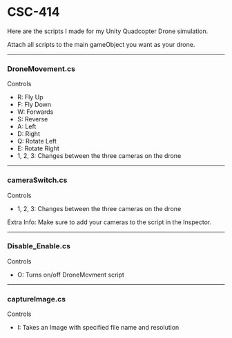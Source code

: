 # CSC-414

Here are the scripts I made for my Unity Quadcopter Drone simulation.

Attach all scripts to the main gameObject you want as your drone.

----------------------------------------------
### **DroneMovement.cs**

Controls
  - R: Fly Up
  - F: Fly Down
  - W: Forwards
  - S: Reverse
  - A: Left
  - D: Right
  - Q: Rotate Left
  - E: Rotate Right
  - 1, 2, 3: Changes between the three cameras on the drone
  
----------------------------------------------
### **cameraSwitch.cs**

Controls
  - 1, 2, 3: Changes between the three cameras on the drone

Extra Info: Make sure to add your cameras to the script in the Inspector.

----------------------------------------------
### **Disable_Enable.cs**

Controls
  - O: Turns on/off DroneMovment script

----------------------------------------------
### **captureImage.cs**

Controls
  - I: Takes an Image with specified file name and resolution
